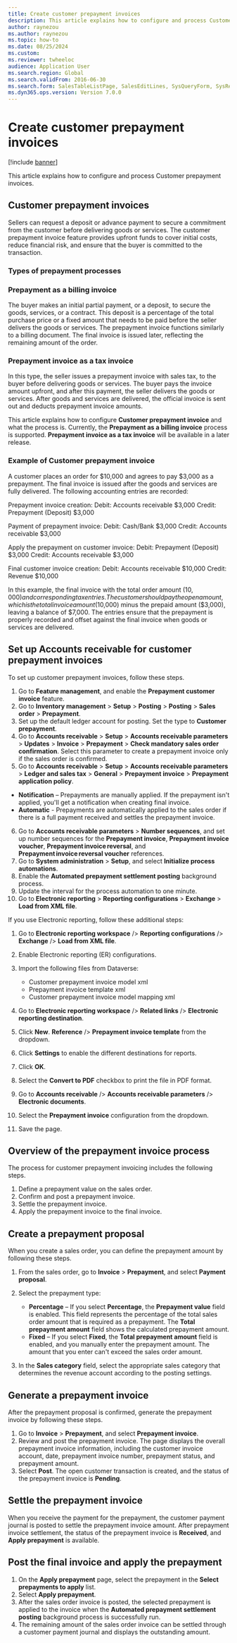 ```yaml
--- 
title: Create customer prepayment invoices
description: This article explains how to configure and process Customer prepayment invoices.
author: raynezou
ms.author: raynezou
ms.topic: how-to
ms.date: 08/25/2024
ms.custom:
ms.reviewer: twheeloc
audience: Application User
ms.search.region: Global
ms.search.validFrom: 2016-06-30
ms.search.form: SalesTableListPage, SalesEditLines, SysQueryForm, SysRecurrence
ms.dyn365.ops.version: Version 7.0.0 
---
```


# Create customer prepayment invoices

[!include [banner](../../includes/banner.md)]

This article explains how to configure and process Customer prepayment invoices.

## Customer prepayment invoices

Sellers can request a deposit or advance payment to secure a commitment from the customer before delivering goods or services. The customer prepayment invoice feature provides upfront funds to cover initial costs, reduce financial risk, and ensure that the buyer is committed to the transaction. 

### Types of prepayment processes 

### Prepayment as a billing invoice

The buyer makes an initial partial payment, or a deposit, to secure the goods, services, or a contract. This deposit is a percentage of the total purchase price or a fixed amount that needs to be paid before the seller delivers the goods or services. The prepayment invoice functions similarly to a billing document. The final invoice is issued later, reflecting the remaining amount of the order. 

### Prepayment invoice as a tax invoice 

In this type, the seller issues a prepayment invoice with sales tax, to the buyer before delivering goods or services. The buyer pays the invoice amount upfront, and after this payment, the seller delivers the goods or services. After goods and services are delivered, the official invoice is sent out and deducts prepayment invoice amounts.  

This article explains how to configure **Customer prepayment invoice** and what the process is. Currently, the **Prepayment as a billing invoice** process is supported. **Prepayment invoice as a tax invoice**  will be available in a later release.  

### Example of Customer prepayment invoice
A customer places an order for $10,000 and agrees to pay $3,000 as a prepayment. The final invoice is issued after the goods and services are fully delivered. 
The following accounting entries are recorded: 

Prepayment invoice creation: 
    Debit: Accounts receivable 		$3,000 
    Credit: Prepayment (Deposit) 	$3,000 

Payment of prepayment invoice: 
    Debit: Cash/Bank 			    $3,000 
    Credit: Accounts receivable 	$3,000 

Apply the prepayment on customer invoice: 
    Debit: Prepayment (Deposit)		$3,000 
    Credit: Accounts receivable		$3,000 

Final customer invoice creation: 
    Debit: Accounts receivable 		$10,000 
    Credit: Revenue 				$10,000 

In this example, the final invoice with the total order amount ($10,000) and corresponding tax entries. The customer should pay the open amount, which is the total invoice amount ($10,000) minus the prepaid amount ($3,000), leaving a balance of $7,000. The entries ensure that the prepayment is properly recorded and offset against the final invoice when goods or services are delivered. 


## Set up Accounts receivable for customer prepayment invoices

To set up customer prepayment invoices, follow these steps.

1. Go to **Feature management**, and enable the **Prepayment customer invoice** feature.
2. Go to **Inventory management** \> **Setup** \> **Posting** \> **Posting** \> **Sales order** \> **Prepayment**.
3. Set up the default ledger account for posting. Set the type to **Customer prepayment**.
4. Go to **Accounts receivable** \> **Setup** \> **Accounts receivable parameters** \> **Updates** \> **Invoice** \> **Prepayment** > **Check mandatory sales order confirmation**. Select this parameter to create a prepayment invoice only if the sales order is confirmed.
5. Go to **Accounts receivable** \> **Setup** \> **Accounts receivable parameters** \> **Ledger and sales tax** \> **General** \> **Prepayment invoice** \> **Prepayment application policy**. 
 - **Notification** – Prepayments are manually applied. If the prepayment isn't applied, you'll get a notification when creating final invoice.
 - **Automatic** - Prepayments are automatically applied to the sales order if there is a full payment received and settles the prepayment invoice. 
6. Go to **Accounts receivable parameters** \> **Number sequences**, and set up number sequences for the **Prepayment invoice**, **Prepayment invoice voucher**, **Prepayment invoice reversal**, and **Prepayment invoice reversal voucher** references.
7. Go to **System administration** \> **Setup**, and select **Initialize process automations**.
8. Enable the **Automated prepayment settlement posting** background process.
9. Update the interval for the process automation to one minute.
10. Go to **Electronic reporting** \> **Reporting configurations** \> **Exchange** \> **Load from XML file**.

If you use Electronic reporting, follow these additional steps:
1. Go to **Electronic reporting workspace** /> **Reporting configurations** /> **Exchange** /> **Load from XML file**.
2. Enable Electronic reporting (ER) configurations.
3. Import the following files from Dataverse:

    - Customer prepayment invoice model xml
    - Prepayment invoice template xml
    - Customer prepayment invoice model mapping xml

4. Go to **Electronic reporting workspace** /> **Related links** /> **Electronic reporting destination**.
5. Click **New**. **Reference** /> **Prepayment invoice template** from the dropdown.
6. Click **Settings** to enable the different destinations for reports.
7. Click **OK**.
8. Select the **Convert to PDF** checkbox to print the file in PDF format.
9. Go to **Accounts receivable** /> **Accounts receivable parameters** /> **Electronic documents**.
10. Select the **Prepayment invoice** configuration from the dropdown.
11. Save the page. 

## Overview of the prepayment invoice process

The process for customer prepayment invoicing includes the following steps.

1. Define a prepayment value on the sales order.
2. Confirm and post a prepayment invoice.
3. Settle the prepayment invoice.
4. Apply the prepayment invoice to the final invoice.

## Create a prepayment proposal

When you create a sales order, you can define the prepayment amount by following these steps.

1. From the sales order, go to **Invoice** \> **Prepayment**, and select **Payment proposal**.
2. Select the prepayment type:

    - **Percentage** – If you select **Percentage**, the **Prepayment value** field is enabled. This field represents the percentage of the total sales order amount that is required as a prepayment. The **Total prepayment amount** field shows the calculated prepayment amount.
    - **Fixed** – If you select **Fixed**, the **Total prepayment amount** field is enabled, and you manually enter the prepayment amount. The amount that you enter can't exceed the sales order amount.

3. In the **Sales category** field, select the appropriate sales category that determines the revenue account according to the posting settings.

## Generate a prepayment invoice

After the prepayment proposal is confirmed, generate the prepayment invoice by following these steps.

1. Go to **Invoice** \> **Prepayment**, and select **Prepayment invoice**.
2. Review and post the prepayment invoice. The page displays the overall prepayment invoice information, including the customer invoice account, date, prepayment invoice number, prepayment status, and prepayment amount.
3. Select **Post**. The open customer transaction is created, and the status of the prepayment invoice is **Pending**.

## Settle the prepayment invoice

When you receive the payment for the prepayment, the customer payment journal is posted to settle the prepayment invoice amount. After prepayment invoice settlement, the status of the prepayment invoice is **Received**, and **Apply prepayment** is available.

## Post the final invoice and apply the prepayment

1. On the **Apply prepayment** page, select the prepayment in the **Select prepayments to apply** list.
2. Select **Apply prepayment**.
3. After the sales order invoice is posted, the selected prepayment is applied to the invoice when the **Automated prepayment settlement posting** background process is successfully run.
4. The remaining amount of the sales order invoice can be settled through a customer payment journal and displays the outstanding amount. 
